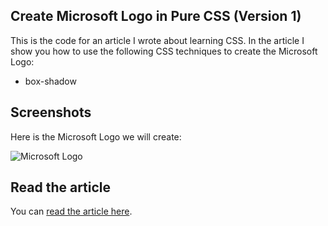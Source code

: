 ## Create Microsoft Logo in Pure CSS (Version 1)

This is the code for an article I wrote about learning CSS. In the article I show you how to use the following CSS techniques to create the Microsoft Logo:

- box-shadow

## Screenshots

Here is the Microsoft Logo we will create:

![Microsoft Logo](https://res.cloudinary.com/ratracegrad/image/upload/v1672329839/Screenshot_2022-12-29_at_11.03.48_AM_ehepan.png)

## Read the article

You can [read the article here](https://www.jenniferbland.com/learn-css-create-the-microsoft-logo-version-2/).